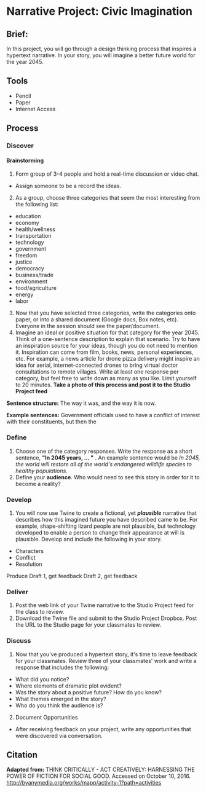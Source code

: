 # Narrative Project: Civic Imagination

## Brief:

In this project, you will go through a design thinking process that inspires a hypertext narrative. In your story, you will imagine a better future world for the year 2045.

## Tools
- Pencil
- Paper
- Internet Access

## Process

### Discover

#### Brainstorming
1. Form group of 3-4 people and hold a real-time discussion or video chat.
  - Assign someone to be a record the ideas.  
2. As a group, choose three categories that seem the most interesting from the following list:
  - education
  - economy
  - health/wellness
  - transportation
  - technology
  - government
  - freedom
  - justice
  - democracy
  - business/trade
  - environment
  - food/agriculture
  - energy
  - labor
3. Now that you have selected three categories, write the categories onto paper, or into a shared document (Google docs, Box notes, etc). Everyone in the session should see the paper/document.
4. Imagine an ideal or positive situation for that category for the year 2045. Think of a one-sentence description to explain that scenario. Try to have an inspiration source for your ideas, though you do not need to mention it. Inspiration can come from film, books, news, personal experiences, etc. For example, a news article for drone pizza delivery might inspire an idea for aerial, internet-connected drones to bring virtual doctor consultations to remote villages. Write at least one response per category, but feel free to write down as many as you like. Limit yourself to 20 minutes. **Take a photo of this process and post it to the Studio Project feed**

**Sentence structure:** The way it was, and the way it is now.

**Example sentences:** Government officials used to have a conflict of interest with their constituents, but then the 

### Define

1. Choose one of the category responses. Write the response as a short sentence, **"In 2045 years, ... "** . An example sentence would be *In 2045, the world will restore all of the world's endangered wildlife species to healthy populations.*
2. Define your **audience**. Who would need to see this story in order for it to become a reality?

### Develop

1. You will now use Twine to create a fictional, yet ***plausible*** narrative that describes how this imagined future you have described came to be. For example, shape-shifting lizard people are not plausible, but technology developed to enable a person to change their appearance at will is plausible. Develop and include the following in your story.
  -  Characters
  -  Conflict
  -  Resolution

Produce Draft 1, get feedback
Draft 2, get feedback

### Deliver

1. Post the web link of your Twine narrative to the Studio Project feed for the class to review.
2. Download the Twine file and submit to the Studio Project Dropbox. Post the URL to the Studio page for your classmates to review.

### Discuss

1. Now that you've produced a hypertext story, it's time to leave feedback for your classmates. Review three of your classmates' work and write a response that includes the following: 
  - What did you notice?
  - Where elements of dramatic plot evident?
  - Was the story about a positive future? How do you know?
  - What themes emerged in the story?
  - Who do you think the audience is?
2. Document Opportunities
  - After receiving feedback on your project, write any opportunities that were discovered via conversation.

## Citation
**Adapted from:** THINK CRITICALLY - ACT CREATIVELY: HARNESSING THE POWER OF FICTION FOR SOCIAL GOOD. Accessed on October 10, 2016. http://byanymedia.org/works/mapp/activity-1?path=activities